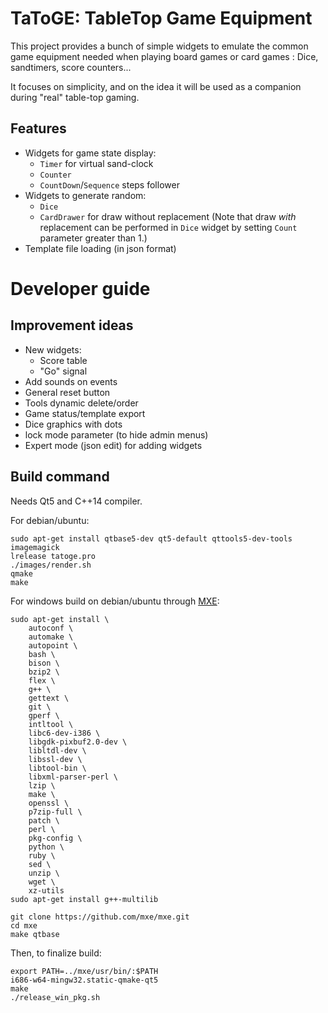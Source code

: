 # TaToGE: TableTop Game Equipment

This project provides a bunch of simple widgets to emulate the common game equipment needed when playing board games or card games : Dice, sandtimers, score counters...

It focuses on simplicity, and on the idea it will be used as a companion during "real" table-top gaming.

## Features

- Widgets for game state display:
  - `Timer` for virtual sand-clock
  - `Counter`
  - `CountDown`/`Sequence` steps follower
- Widgets to generate random:
  - `Dice`
  - `CardDrawer` for draw without replacement (Note that draw *with* replacement can be performed in `Dice` widget by setting `Count` parameter greater than 1.)
- Template file loading (in json format)


# Developer guide

## Improvement ideas

- New widgets:
   - Score table
   - "Go" signal
- Add sounds on events
- General reset button
- Tools dynamic delete/order
- Game status/template export
- Dice graphics with dots
- lock mode parameter (to hide admin menus)
- Expert mode (json edit) for adding widgets

## Build command

Needs Qt5 and C++14 compiler.

For debian/ubuntu:
```
sudo apt-get install qtbase5-dev qt5-default qttools5-dev-tools imagemagick
lrelease tatoge.pro
./images/render.sh
qmake
make
```

For windows build on debian/ubuntu through [MXE](https://mxe.cc/):
```
sudo apt-get install \
    autoconf \
    automake \
    autopoint \
    bash \
    bison \
    bzip2 \
    flex \
    g++ \
    gettext \
    git \
    gperf \
    intltool \
    libc6-dev-i386 \
    libgdk-pixbuf2.0-dev \
    libltdl-dev \
    libssl-dev \
    libtool-bin \
    libxml-parser-perl \
    lzip \
    make \
    openssl \
    p7zip-full \
    patch \
    perl \
    pkg-config \
    python \
    ruby \
    sed \
    unzip \
    wget \
    xz-utils
sudo apt-get install g++-multilib

git clone https://github.com/mxe/mxe.git
cd mxe
make qtbase
```

Then, to finalize build:
```
export PATH=../mxe/usr/bin/:$PATH
i686-w64-mingw32.static-qmake-qt5
make
./release_win_pkg.sh
```


